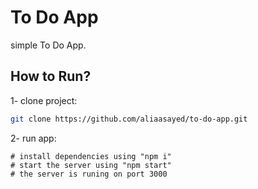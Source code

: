 # To Do App
simple To Do App.

## How to Run?

1- clone project:
```bash
git clone https://github.com/aliaasayed/to-do-app.git
```

2- run app: 

    # install dependencies using "npm i"
    # start the server using "npm start"
    # the server is runing on port 3000

